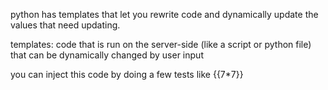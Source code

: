 
python has templates that let you rewrite code and dynamically update the values that need updating.

templates: code that is run on the server-side (like a script or python file) that can be dynamically changed by user input

you can inject this code by doing a few tests like {{7*7}}
